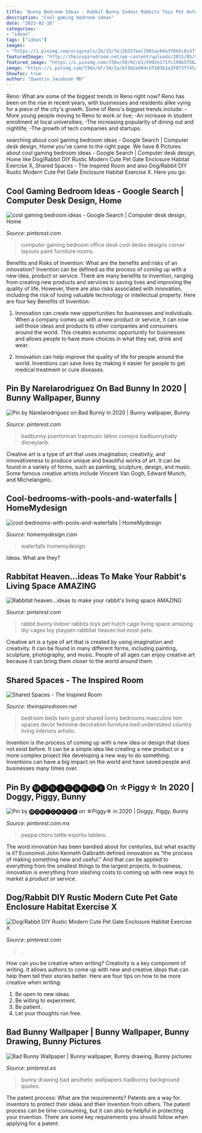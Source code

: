 ```yaml
---
title: "Bunny Bedroom Ideas - Rabbit Bunny Indoor Rabbits Toys Pet Hutch Cage Living Space Amazing Diy Cages Toy Playpen Rabbitat Heaven Hut Most Pets"
description: "Cool gaming bedroom ideas"
date: "2023-02-10"
categories:
- "ideas"
tags: ["ideas"]
images:
- "https://i.pinimg.com/originals/2b/33/7e/2b337eec1981ac66e3f0b5c8c477ce5d.jpg"
featuredImage: "http://theinspiredroom.net/wp-content/uploads/2015/05/Shared-Bedroom-with-Twin-Beds-Lonny.jpg"
featured_image: "https://i.pinimg.com/736x/59/92/e1/5992e171fc198b57562bcf24b54f2e4e.jpg"
image: "https://i.pinimg.com/736x/bf/3d/2a/bf3d2a904cbf103b1a3f073f745c3385.jpg"
ShowToc: true
author: "Quentin Jacobson MD"
---
```



Reno: What are some of the biggest trends in Reno right now?
Reno has been on the rise in recent years, with businesses and residents alike vying for a piece of the city's growth. Some of Reno's biggest trends include: 
 -More young people moving to Reno to work or live; 
-An increase in student enrollment at local universities; 
-The increasing popularity of dining out and nightlife; 
-The growth of tech companies and startups.

	

		
searching about cool gaming bedroom ideas - Google Search | Computer desk design, Home you've came to the right page. We have 8 Pictures about cool gaming bedroom ideas - Google Search | Computer desk design, Home like Dog/Rabbit DIY Rustic Modern Cute Pet Gate Enclosure Habitat Exercise X, Shared Spaces - The Inspired Room and also Dog/Rabbit DIY Rustic Modern Cute Pet Gate Enclosure Habitat Exercise X. Here you go:
		
    
## Cool Gaming Bedroom Ideas - Google Search | Computer Desk Design, Home

<img loading=lazy src="https://i.pinimg.com/736x/26/24/52/2624529124004f9e3135365bbaeee445--wall-paint-colors-green-wall-paints.jpg" onerror="this.onerror=null;this.src='https://tse4.mm.bing.net/th?id=OIP.P7vd0zu6fDlTqDlq6fFC5wHaE9&amp;pid=15.1';" alt="cool gaming bedroom ideas - Google Search | Computer desk design, Home">

_Source: pinterest.com_

>computer gaming bedroom office desk cool desks designs corner layouts paint furniture rooms. 

	

Benefits and Risks of Invention: What are the benefits and risks of an innovation?
Invention can be defined as the process of coming up with a new idea, product or service. There are many benefits to invention, ranging from creating new products and services to saving lives and improving the quality of life. However, there are also risks associated with innovation, including the risk of losing valuable technology or intellectual property. Here are four key Benefits of Invention: 
1) Innovation can create new opportunities for businesses and individuals. When a company comes up with a new product or service, it can now sell those ideas and products to other companies and consumers around the world. This creates economic opportunity for businesses and allows people to have more choices in what they eat, drink and wear. 

2) Innovation can help improve the quality of life for people around the world. Inventions can save lives by making it easier for people to get medical treatment or cure diseases.

    
## Pin By Narelarodriguez On Bad Bunny In 2020 | Bunny Wallpaper, Bunny

<img loading=lazy src="https://i.pinimg.com/736x/bf/3d/2a/bf3d2a904cbf103b1a3f073f745c3385.jpg" onerror="this.onerror=null;this.src='https://tse2.mm.bing.net/th?id=OIP.9_DBhi7gdmn-h9sYSbu4WwHaNJ&amp;pid=15.1';" alt="Pin by Narelarodriguez on Bad Bunny in 2020 | Bunny wallpaper, Bunny">

_Source: pinterest.com_

>badbunny puertorican trapmusic latino conejos badbunnybaby disneylanb. 

	

Creative art is a type of art that uses imagination, creativity, and innovativeness to produce unique and beautiful works of art. It can be found in a variety of forms, such as painting, sculpture, design, and music. Some famous creative artists include Vincent Van Gogh, Edward Munch, and Michelangelo.

    
## Cool-bedrooms-with-pools-and-waterfalls | HomeMydesign

<img loading=lazy src="https://homemydesign.com/wp-content/uploads/2020/01/cool-bedrooms-with-pools-and-waterfalls.jpg" onerror="this.onerror=null;this.src='https://tse2.mm.bing.net/th?id=OIP.7-B5cvm1_ZBiG-Xe36HB0wHaLV&amp;pid=15.1';" alt="cool-bedrooms-with-pools-and-waterfalls | HomeMydesign">

_Source: homemydesign.com_

>waterfalls homemydesign. 

	

Ideas. What are they?

    
## Rabbitat Heaven...ideas To Make Your Rabbit&#039;s Living Space AMAZING

<img loading=lazy src="https://i.pinimg.com/736x/e4/0c/1b/e40c1b8ed24ddf77045cf6bee94aff9d--bunny-room-bunny-hutch.jpg?b=t" onerror="this.onerror=null;this.src='https://tse2.mm.bing.net/th?id=OIP.Qe24I7qxUPdNoSxR0m5pngHaF9&amp;pid=15.1';" alt="Rabbitat heaven...ideas to make your rabbit&#039;s living space AMAZING">

_Source: pinterest.com_

>rabbit bunny indoor rabbits toys pet hutch cage living space amazing diy cages toy playpen rabbitat heaven hut most pets. 

	

Creative art is a type of art that is created by using imagination and creativity. It can be found in many different forms, including painting, sculpture, photography, and music. People of all ages can enjoy creative art because it can bring them closer to the world around them.

    
## Shared Spaces - The Inspired Room

<img loading=lazy src="http://theinspiredroom.net/wp-content/uploads/2015/05/Shared-Bedroom-with-Twin-Beds-Lonny.jpg" onerror="this.onerror=null;this.src='https://tse1.mm.bing.net/th?id=OIP.3cof8KYx3cKFTmQHnC8UFQHaF7&amp;pid=15.1';" alt="Shared Spaces - The Inspired Room">

_Source: theinspiredroom.net_

>bedroom beds twin guest shared lonny bedrooms masculine him spaces decor feminine decoration furniture bed understated country living interiors artistic. 

	

Invention is the process of coming up with a new idea or design that does not exist before. It can be a simple idea like creating a new product or a more complex project like developing a new way to do something. Inventions can have a big impact on the world and have saved people and businesses many times over.

    
## Pin By 🅜🅞🅝🅘🅒🅐🅕🅞🅧 On ☆Piggy☆ In 2020 | Doggy, Piggy, Bunny

<img loading=lazy src="https://i.pinimg.com/736x/1d/fc/42/1dfc42c3bb948a1b8facd6fd49e5d4cf.jpg" onerror="this.onerror=null;this.src='https://tse4.mm.bing.net/th?id=OIP.LvQnh3heSB3UKHHXMk5DNwHaHa&amp;pid=15.1';" alt="Pin by 🅜🅞🅝🅘🅒🅐🅕🅞🅧 on ☆Piggy☆ in 2020 | Doggy, Piggy, Bunny">

_Source: pinterest.com.mx_

>peppa choro tattle espíritu tablero. 

	

The word innovation has been bandied about for centuries, but what exactly is it? Economist John Kenneth Galbraith defined innovation as “the process of making something new and useful.” And that can be applied to everything from the smallest things to the largest projects. In business, innovation is everything from slashing costs to coming up with new ways to market a product or service.

    
## Dog/Rabbit DIY Rustic Modern Cute Pet Gate Enclosure Habitat Exercise X

<img loading=lazy src="https://i.pinimg.com/originals/2b/33/7e/2b337eec1981ac66e3f0b5c8c477ce5d.jpg" onerror="this.onerror=null;this.src='https://tse2.mm.bing.net/th?id=OIP.Y6JLi_yIMiwpr7DhFolWsAHaJ4&amp;pid=15.1';" alt="Dog/Rabbit DIY Rustic Modern Cute Pet Gate Enclosure Habitat Exercise X">

_Source: pinterest.com_

>. 

	

How can you be creative when writing?
Creativity is a key component of writing. It allows authors to come up with new and creative ideas that can help them tell their stories better. Here are four tips on how to be more creative when writing:
1. Be open to new ideas.
2. Be willing to experiment.
3. Be patient.
4. Let your thoughts run free.

    
## Bad Bunny Wallpaper | Bunny Wallpaper, Bunny Drawing, Bunny Pictures

<img loading=lazy src="https://i.pinimg.com/736x/59/92/e1/5992e171fc198b57562bcf24b54f2e4e.jpg" onerror="this.onerror=null;this.src='https://tse4.mm.bing.net/th?id=OIP.CzNOZnITCsGP0-a4csubzAHaNK&amp;pid=15.1';" alt="Bad Bunny Wallpaper | Bunny wallpaper, Bunny drawing, Bunny pictures">

_Source: pinterest.es_

>bunny drawing bad aesthetic wallpapers badbunny background quotes. 

	

The patent process: What are the requirements?
Patents are a way for inventors to protect their ideas and their invention from others. The patent process can be time-consuming, but it can also be helpful in protecting your invention. There are some key requirements you should follow when applying for a patent.

